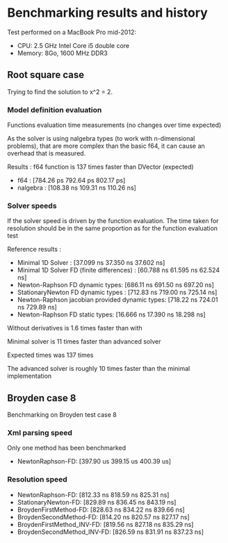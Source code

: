 # Benchmarking results and history

Test performed on a MacBook Pro mid-2012:
- CPU: 2.5 GHz Intel Core i5 double core
- Memory: 8Go, 1600 MHz DDR3

## Root square case

Trying to find the solution to x^2 = 2.

### Model definition evaluation

Functions evaluation time measurements (no changes over time expected)

As the solver is using nalgebra types (to work with n-dimensional problems),
that are more complex than the basic f64,
it can cause an overhead that is measured.

Results : f64 function is 137 times faster than DVector (expected)
- f64 :  [784.26 ps 792.64 ps 802.17 ps]
- nalgebra : [108.38 ns 109.31 ns 110.26 ns]

### Solver speeds

If the solver speed is driven by the function evaluation.
The time taken for resolution should be in the same proportion
as for the function evaluation test

Reference results :
- Minimal 1D Solver :                              [37.099 ns 37.350 ns 37.602 ns]
- Minimal 1D Solver FD (finite differences) :      [60.788 ns 61.595 ns 62.524 ns]
- Newton-Raphson FD dynamic types:                 [686.11 ns 691.50 ns 697.20 ns]
- StationaryNewton FD dynamic types :              [712.83 ns 719.00 ns 725.14 ns]
- Newton-Raphson jacobian provided dynamic types:  [718.22 ns 724.01 ns 729.89 ns]
- Newton-Raphson FD static types:                  [16.666 ns 17.390 ns 18.298 ns]

Without derivatives is 1.6 times faster than with

Minimal solver is 11 times faster than advanced solver

Expected times was 137 times

The advanced solver is roughly 10 times faster than the minimal implementation

## Broyden case 8

Benchmarking on Broyden test case 8

### Xml parsing speed

Only one method has been benchmarked

- NewtonRaphson-FD: [397.90 us 399.15 us 400.39 us]

### Resolution speed

- NewtonRaphson-FD:             [812.33 ns 818.59 ns 825.31 ns]
- StationaryNewton-FD:          [829.89 ns 836.45 ns 843.19 ns]
- BroydenFirstMethod-FD:        [828.63 ns 834.22 ns 839.66 ns]
- BroydenSecondMethod-FD:       [814.20 ns 820.57 ns 827.17 ns]
- BroydenFirstMethod_INV-FD:    [819.56 ns 827.18 ns 835.29 ns]
- BroydenSecondMethod_INV-FD:   [826.59 ns 831.91 ns 837.23 ns]
